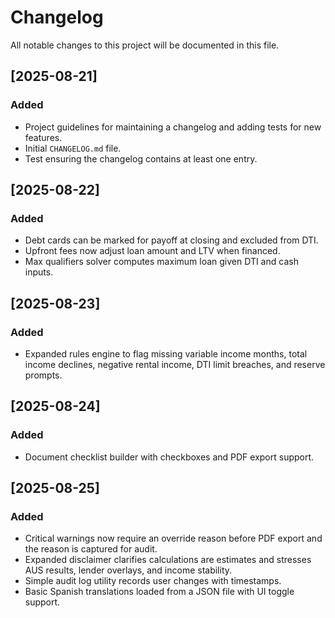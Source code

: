 # Changelog

All notable changes to this project will be documented in this file.

## [2025-08-21]
### Added
- Project guidelines for maintaining a changelog and adding tests for new features.
- Initial `CHANGELOG.md` file.
- Test ensuring the changelog contains at least one entry.

## [2025-08-22]
### Added
- Debt cards can be marked for payoff at closing and excluded from DTI.
- Upfront fees now adjust loan amount and LTV when financed.
- Max qualifiers solver computes maximum loan given DTI and cash inputs.

## [2025-08-23]
### Added
- Expanded rules engine to flag missing variable income months, total income declines, negative rental income, DTI limit breaches, and reserve prompts.

## [2025-08-24]
### Added
- Document checklist builder with checkboxes and PDF export support.

## [2025-08-25]
### Added
- Critical warnings now require an override reason before PDF export and the reason is captured for audit.
- Expanded disclaimer clarifies calculations are estimates and stresses AUS results, lender overlays, and income stability.
- Simple audit log utility records user changes with timestamps.
- Basic Spanish translations loaded from a JSON file with UI toggle support.
